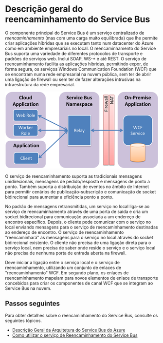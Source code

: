 <properties
    pageTitle="Descrição geral do reencaminhamento do Service Bus | Microsoft Azure"
    description="Descrição geral do reencaminhamento do Service Bus."
    services="service-bus"
    documentationCenter=".net"
    authors="sethmanheim"
    manager="timlt"
    editor=""/>

<tags
    ms.service="service-bus"
    ms.workload="na"
    ms.tgt_pltfrm="na"
    ms.devlang="multiple"
    ms.topic="get-started-article"
    ms.date="09/01/2016"
    ms.author="sethm"/>


# Descrição geral do reencaminhamento do Service Bus

O componente principal do Service Bus é um serviço centralizado de *reencaminhamento* (mas com uma carga muito equilibrada) que lhe permite criar aplicações híbridas que se executam tanto num datacenter do Azure como em ambiente empresariais no local.  O reencaminhamento do Service Bus suporta uma variedade de diferentes protocolos de transporte e padrões de serviços web. Inclui SOAP, WS-* e até REST. O serviço de reencaminhamento facilita as aplicações híbridas, permitindo expor, de forma segura, os serviços Windows Communication Foundation (WCF) que se encontram numa rede empresarial na nuvem pública, sem ter de abrir uma ligação de firewall ou sem ter de fazer alterações intrusivas na infraestrutura da rede empresarial. 

![Conceitos de Reencaminhamento](./media/service-bus-relay-overview/sb-relay-01.png)

O serviço de reencaminhamento suporta as tradicionais mensagens unidirecionais, mensagens de pedido/resposta e mensagens de ponto a ponto. Também suporta a distribuição de eventos no âmbito de Internet para permitir cenários de publicação-subscrição e comunicação de socket bidirecional para aumentar a eficiência ponto a ponto. 

No padrão de mensagens retransmitidas, um serviço no local liga-se ao serviço de reencaminhamento através de uma porta de saída e cria um socket bidirecional para comunicação associada a um endereço de encontro específico. Depois, o cliente pode comunicar com o serviço no local enviando mensagens para o serviço de reencaminhamento destinadas ao endereço de encontro. O serviço de reencaminhamento "reencaminhará" as mensagens para o serviço no local através do socket bidirecional existente. O cliente não precisa de uma ligação direta para o serviço local, nem precisa de saber onde reside o serviço e o serviço local não precisa de nenhuma porta de entrada aberta na firewall.

Deve iniciar a ligação entre o serviço local e o serviço de reencaminhamento, utilizando um conjunto de enlaces de "reencaminhamento" WCF. Em segundo plano, os enlaces de reencaminhamento mapeiam para novos elementos de enlace de transporte concebidos para criar os componentes de canal WCF que se integram ao Service Bus na nuvem. 

## Passos seguintes

Para obter detalhes sobre o reencaminhamento do Service Bus, consulte os seguintes tópicos.

- [Descrição Geral da Arquitetura do Service Bus do Azure](service-bus-fundamentals-hybrid-solutions.md)
- [Como utilizar o serviço de Reencaminhamento do Service Bus](service-bus-dotnet-how-to-use-relay.md)

 


<!--HONumber=sep16_HO1-->



